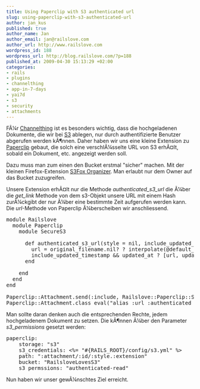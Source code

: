 ```yaml
--- 
title: Using Paperclip with S3 authenticated url
slug: using-paperclip-with-s3-authenticated-url
author: jan_kus
published: true
author_name: Jan
author_email: jan@railslove.com
author_url: http://www.railslove.com
wordpress_id: 188
wordpress_url: http://blog.railslove.com/?p=188
published_at: 2009-04-30 15:13:29 +02:00
categories: 
- rails
- plugins
- channelthing
- app-in-7-days
- yai7d
- s3
- security
- attachments
---
```

F&Atilde;&frac14;r <a href="http://channelthing.com/landing.html">Channelthing</a> ist es besonders wichtig, dass die hochgeladenen Dokumente, die wir bei <a href="http://aws.amazon.com/s3/">S3</a> ablegen, nur durch authentifizierte Benutzer abgerufen werden k&Atilde;&para;nnen. Daher haben wir uns eine kleine Extension zu <a href="http://thoughtbot.com/projects/paperclip">Paperclip</a> gebaut, die solch eine verschl&Atilde;&frac14;sselte URL von S3 erh&Atilde;&curren;lt, sobald ein Dokument, etc. angezeigt werden soll. 

Dazu muss man zum einen den Bucket erstmal "sicher" machen. Mit der kleinen Firefox-Extension <a href="http://www.s3fox.net/Features.aspx?isnew=true&from=addon">S3Fox Organizer</a>. Man erlaubt nur dem Owner auf das Bucket zuzugreifen.

Unsere Extension erh&Atilde;&curren;lt nur die Methode <em>authenticated_s3_url</em> die &Atilde;&frac14;ber die <em>get_link</em> Methode von dem s3-Objekt unsere URL mit einem Hash zur&Atilde;&frac14;ckgibt der nur &Atilde;&frac14;ber eine bestimmte Zeit aufgerufen werden kann. Die <em>url</em>-Methode von Paperclip &Atilde;&frac14;berscheiben wir anschliessend.

<pre lang="ruby">
module Railslove
  module Paperclip
    module SecureS3
      
      def authenticated_s3_url(style = nil, include_updated_timestamp = true, time_limit = 15.minutes)
        url = original_filename.nil? ? interpolate(@default_url, style) : self.s3.interface.get_link(self.s3_bucket.to_s, self.path(style), time_limit) 
        include_updated_timestamp && updated_at ? [url, updated_at].compact.join(url.include?("?") ? "&" : "?") : url
      end
      
    end
  end
end

Paperclip::Attachment.send(:include, Railslove::Paperclip::SecureS3)
Paperclip::Attachment.class_eval("alias :url :authenticated_s3_url")
</pre>

Man sollte daran denken auch die entsprechenden Rechte, jedem hochgeladenem Dokument zu setzen. Die k&Atilde;&para;nnen &Atilde;&frac14;ber den Parameter <em>s3_permissions</em> gesetzt werden:

<pre lang="ruby">
paperclip:
    storage: "s3"
    s3_credentials: <%= "#{RAILS_ROOT}/config/s3.yml" %>
    path: ":attachment/:id/:style.:extension"
    bucket: "RailsloveLovesS3"
    s3_permssions: "authenticated-read"
</pre>

Nun haben wir unser gew&Atilde;&frac14;nschtes Ziel erreicht.

